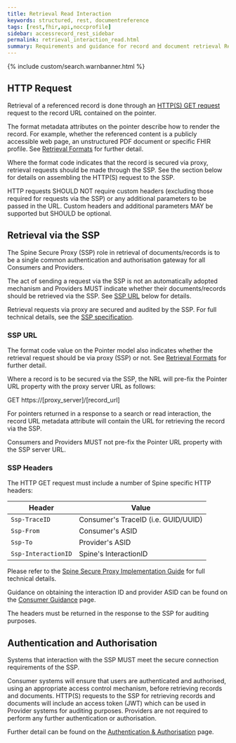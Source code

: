```yaml
---
title: Retrieval Read Interaction
keywords: structured, rest, documentreference
tags: [rest,fhir,api,noccprofile]
sidebar: accessrecord_rest_sidebar
permalink: retrieval_interaction_read.html
summary: Requirements and guidance for record and document retrieval Read Interaction. 
---
```


{% include custom/search.warnbanner.html %}


## HTTP Request ##

Retrieval of a referenced record is done through an [HTTP(S) GET request](https://www.w3.org/Protocols/rfc2616/rfc2616-sec9.html#sec9.3) request to the record URL contained on the pointer.

The format metadata attributes on the pointer describe how to render the record. For example, whether the referenced content is a publicly accessible web page, an unstructured PDF document or specific FHIR profile. See [Retrieval Formats](retrieval_formats.html) for further detail.

Where the format code indicates that the record is secured via proxy, retrieval requests should be made through the SSP. See the section below for details on assembling the HTTP(S) request to the SSP.

HTTP requests SHOULD NOT require custom headers (excluding those required for requests via the SSP) or any additional parameters to be passed in the URL. Custom headers and additional parameters MAY be supported but SHOULD be optional.

## Retrieval via the SSP ##

The Spine Secure Proxy (SSP) role in retrieval of documents/records is to be a single common authentication and authorisation gateway for all Consumers and Providers.

The act of sending a request via the SSP is not an automatically adopted mechanism and Providers MUST indicate whether their documents/records should be retrieved via the SSP. See [SSP URL](#ssp-url) below for details.

Retrieval requests via proxy are secured and audited by the SSP. For full technical details, see the [SSP specification](https://developer.nhs.uk/apis/spine-core-1-0/ssp_overview.html).

### SSP URL ###
The format code value on the Pointer model also indicates whether the retrieval request should be via proxy (SSP) or not. See [Retrieval Formats](retrieval_formats.html) for further detail.

Where a record is to be secured via the SSP, the NRL will pre-fix the Pointer URL property with the proxy server URL as follows:

<div markdown="span" class="alert alert-success" role="alert">
GET https://[proxy_server]/[record_url]</div>

For pointers returned in a response to a search or read interaction, the record URL metadata attribute will contain the URL for retrieving the record via the SSP.

Consumers and Providers MUST not pre-fix the Pointer URL property with the SSP server URL.

### SSP Headers ###
The HTTP GET request must include a number of Spine specific HTTP headers:

|Header|Value|
|------------------|---------------------------|
|`Ssp-TraceID`|Consumer's TraceID (i.e. GUID/UUID)|
|`Ssp-From`|Consumer's ASID|
|`Ssp-To`|Provider's ASID|
|`Ssp-InteractionID`|Spine's InteractionID|

Please refer to the [Spine Secure Proxy Implementation Guide](https://developer.nhs.uk/apis/spine-core-1-0/ssp_overview.html) for full technical details. 

Guidance on obtaining the interaction ID and provider ASID can be found on the [Consumer Guidance](retrieval_consumer_guidance.html#interaction-id) page.

The headers must be returned in the response to the SSP for auditing purposes.

## Authentication and Authorisation ##

Systems that interaction with the SSP MUST meet the secure connection requirements of the SSP.

Consumer systems will ensure that users are authenticated and authorised, using an appropriate access control mechanism, before retrieving records and documents. HTTP(S) requests to the SSP for retrieving records and documents will include an access token (JWT) which can be used in Provider systems for auditing purposes. Providers are not required to perform any further authentication or authorisation. 

Further detail can be found on the [Authentication &amp; Authorisation](integration_authentication_authorisation.html) page.